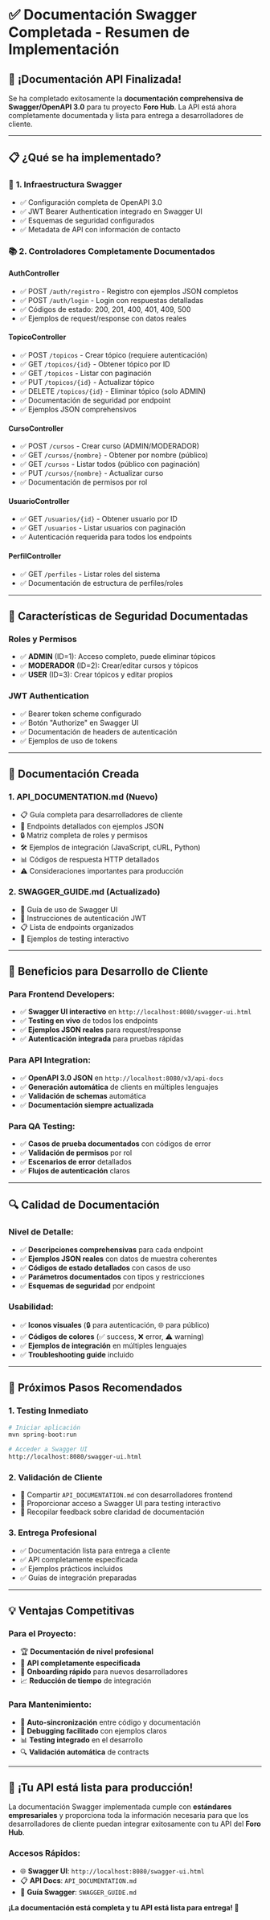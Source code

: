 # ✅ Documentación Swagger Completada - Resumen de Implementación

## 🚀 **¡Documentación API Finalizada!**

Se ha completado exitosamente la **documentación comprehensiva de Swagger/OpenAPI 3.0** para tu proyecto **Foro Hub**. La API está ahora completamente documentada y lista para entrega a desarrolladores de cliente.

---

## 📋 **¿Qué se ha implementado?**

### 🔧 **1. Infraestructura Swagger**
- ✅ Configuración completa de OpenAPI 3.0
- ✅ JWT Bearer Authentication integrado en Swagger UI
- ✅ Esquemas de seguridad configurados
- ✅ Metadata de API con información de contacto

### 📚 **2. Controladores Completamente Documentados**

#### **AuthController** 
- ✅ POST `/auth/registro` - Registro con ejemplos JSON completos
- ✅ POST `/auth/login` - Login con respuestas detalladas
- ✅ Códigos de estado: 200, 201, 400, 401, 409, 500
- ✅ Ejemplos de request/response con datos reales

#### **TopicoController**
- ✅ POST `/topicos` - Crear tópico (requiere autenticación)
- ✅ GET `/topicos/{id}` - Obtener tópico por ID
- ✅ GET `/topicos` - Listar con paginación
- ✅ PUT `/topicos/{id}` - Actualizar tópico
- ✅ DELETE `/topicos/{id}` - Eliminar tópico (solo ADMIN)
- ✅ Documentación de seguridad por endpoint
- ✅ Ejemplos JSON comprehensivos

#### **CursoController**
- ✅ POST `/cursos` - Crear curso (ADMIN/MODERADOR)
- ✅ GET `/cursos/{nombre}` - Obtener por nombre (público)
- ✅ GET `/cursos` - Listar todos (público con paginación)
- ✅ PUT `/cursos/{nombre}` - Actualizar curso
- ✅ Documentación de permisos por rol

#### **UsuarioController**
- ✅ GET `/usuarios/{id}` - Obtener usuario por ID
- ✅ GET `/usuarios` - Listar usuarios con paginación
- ✅ Autenticación requerida para todos los endpoints

#### **PerfilController**
- ✅ GET `/perfiles` - Listar roles del sistema
- ✅ Documentación de estructura de perfiles/roles

---

## 🔐 **Características de Seguridad Documentadas**

### **Roles y Permisos**
- ✅ **ADMIN** (ID=1): Acceso completo, puede eliminar tópicos
- ✅ **MODERADOR** (ID=2): Crear/editar cursos y tópicos
- ✅ **USER** (ID=3): Crear tópicos y editar propios

### **JWT Authentication**
- ✅ Bearer token scheme configurado
- ✅ Botón "Authorize" en Swagger UI
- ✅ Documentación de headers de autenticación
- ✅ Ejemplos de uso de tokens

---

## 📄 **Documentación Creada**

### **1. API_DOCUMENTATION.md** (Nuevo)
- 📋 Guía completa para desarrolladores de cliente
- 🔗 Endpoints detallados con ejemplos JSON
- 🔒 Matriz completa de roles y permisos
- 🛠️ Ejemplos de integración (JavaScript, cURL, Python)
- 📊 Códigos de respuesta HTTP detallados
- ⚠️ Consideraciones importantes para producción

### **2. SWAGGER_GUIDE.md** (Actualizado)
- 🚀 Guía de uso de Swagger UI
- 🔐 Instrucciones de autenticación JWT
- 📋 Lista de endpoints organizados
- 🧪 Ejemplos de testing interactivo

---

## 🎯 **Beneficios para Desarrollo de Cliente**

### **Para Frontend Developers:**
- ✅ **Swagger UI interactivo** en `http://localhost:8080/swagger-ui.html`
- ✅ **Testing en vivo** de todos los endpoints
- ✅ **Ejemplos JSON reales** para request/response
- ✅ **Autenticación integrada** para pruebas rápidas

### **Para API Integration:**
- ✅ **OpenAPI 3.0 JSON** en `http://localhost:8080/v3/api-docs`
- ✅ **Generación automática** de clients en múltiples lenguajes
- ✅ **Validación de schemas** automática
- ✅ **Documentación siempre actualizada**

### **Para QA Testing:**
- ✅ **Casos de prueba documentados** con códigos de error
- ✅ **Validación de permisos** por rol
- ✅ **Escenarios de error** detallados
- ✅ **Flujos de autenticación** claros

---

## 🔍 **Calidad de Documentación**

### **Nivel de Detalle:**
- ✅ **Descripciones comprehensivas** para cada endpoint
- ✅ **Ejemplos JSON reales** con datos de muestra coherentes
- ✅ **Códigos de estado detallados** con casos de uso
- ✅ **Parámetros documentados** con tipos y restricciones
- ✅ **Esquemas de seguridad** por endpoint

### **Usabilidad:**
- ✅ **Iconos visuales** (🔒 para autenticación, 🌐 para público)
- ✅ **Códigos de colores** (✅ success, ❌ error, ⚠️ warning)
- ✅ **Ejemplos de integración** en múltiples lenguajes
- ✅ **Troubleshooting guide** incluido

---

## 🚀 **Próximos Pasos Recomendados**

### **1. Testing Inmediato**
```bash
# Iniciar aplicación
mvn spring-boot:run

# Acceder a Swagger UI
http://localhost:8080/swagger-ui.html
```

### **2. Validación de Cliente**
- 📧 Compartir `API_DOCUMENTATION.md` con desarrolladores frontend
- 🔗 Proporcionar acceso a Swagger UI para testing interactivo
- 📝 Recopilar feedback sobre claridad de documentación

### **3. Entrega Profesional**
- ✅ Documentación lista para entrega a cliente
- ✅ API completamente especificada
- ✅ Ejemplos prácticos incluidos
- ✅ Guías de integración preparadas

---

## 💡 **Ventajas Competitivas**

### **Para el Proyecto:**
- 🏆 **Documentación de nivel profesional**
- 🔧 **API completamente especificada**
- 🎯 **Onboarding rápido** para nuevos desarrolladores
- 📈 **Reducción de tiempo** de integración

### **Para Mantenimiento:**
- 🔄 **Auto-sincronización** entre código y documentación
- 🐛 **Debugging facilitado** con ejemplos claros
- 📊 **Testing integrado** en el desarrollo
- 🔍 **Validación automática** de contracts

---

## 🎉 **¡Tu API está lista para producción!**

La documentación Swagger implementada cumple con **estándares empresariales** y proporciona toda la información necesaria para que los desarrolladores de cliente puedan integrar exitosamente con tu API del **Foro Hub**.

### **Accesos Rápidos:**
- 🌐 **Swagger UI**: `http://localhost:8080/swagger-ui.html`
- 📋 **API Docs**: `API_DOCUMENTATION.md`
- 🔧 **Guía Swagger**: `SWAGGER_GUIDE.md`

**¡La documentación está completa y tu API está lista para entrega! 🚀**
